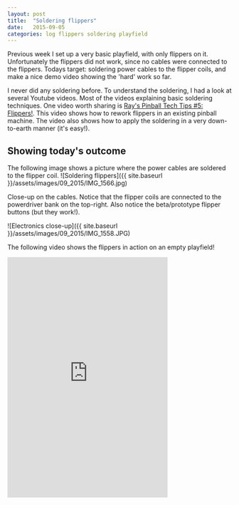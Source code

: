 ```yaml
---
layout: post
title:  "Soldering flippers"
date:   2015-09-05
categories: log flippers soldering playfield
---
```


Previous week I set up a very basic playfield, with only flippers on it. Unfortunately the flippers did not work, since no cables were connected to the flippers. Todays target: soldering power cables to the flipper coils, and make a nice demo video showing the 'hard' work so far.

I never did any soldering before. To understand the soldering, I had a look at several Youtube videos. Most of the videos explaining basic soldering techniques. One video worth sharing is [Ray's Pinball Tech Tips #5: Flippers!](https://www.youtube.com/watch?v=xS27Mwj6WYs). This video shows how to rework flippers in an existing pinball machine. The video also shows how to apply the soldering in a very down-to-earth manner (it's easy!).

## Showing today's outcome

The following image shows a picture where the power cables are soldered to the flipper coil.
![Soldering flippers]({{ site.baseurl }}/assets/images/09_2015/IMG_1566.jpg)

Close-up on the cables. Notice that the flipper coils are connected to the powerdriver bank on the top-right.
Also notice the beta/prototype flipper buttons (but they work!).

![Electronics close-up]({{ site.baseurl }}/assets/images/09_2015/IMG_1558.JPG)


The following video shows the flippers in action on an empty playfield!

<iframe width="360" height="540" src="https://www.youtube-nocookie.com/embed/NIRpjbrDaZw?rel=0" frameborder="0" allowfullscreen></iframe>

